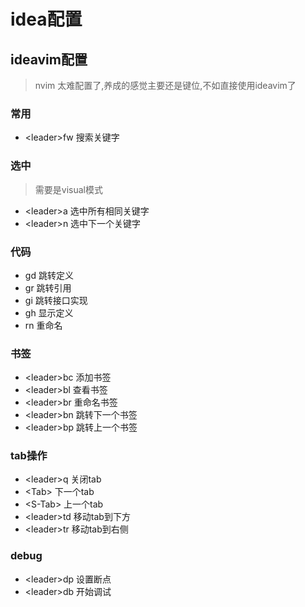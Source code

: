 # idea配置

## ideavim配置
> nvim 太难配置了,养成的感觉主要还是键位,不如直接使用ideavim了

### 常用

- \<leader>fw 搜索关键字

### 选中
> 需要是visual模式
- \<leader>a 选中所有相同关键字
- \<leader>n 选中下一个关键字

### 代码

- gd 跳转定义
- gr 跳转引用
- gi 跳转接口实现
- gh 显示定义
- rn 重命名

### 书签

- \<leader>bc 添加书签
- \<leader>bl 查看书签
- \<leader>br 重命名书签
- \<leader>bn 跳转下一个书签
- \<leader>bp 跳转上一个书签

### tab操作

- \<leader>q 关闭tab
- \<Tab> 下一个tab
- \<S-Tab> 上一个tab
- \<leader>td 移动tab到下方
- \<leader>tr 移动tab到右侧

### debug

- \<leader>dp 设置断点
- \<leader>db 开始调试
